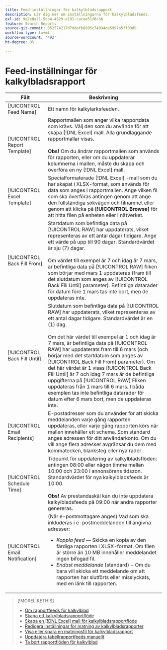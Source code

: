 ```yaml
---
title: Feed-inställningar för kalkylbladsrapport
description: Lär dig mer om inställningarna för kalkylbladsfeeds.
exl-id: 9a7e0a21-5db4-4829-a191-cacaa51f6cb6
feature: Search Reports
source-git-commit: 052574217d7ddafb8895c74094da5997b5ff83db
workflow-type: tm+mt
source-wordcount: '492'
ht-degree: 0%

---
```


# Feed-inställningar för kalkylbladsrapport

| Fält | Beskrivning |
|---|---|
| [!UICONTROL Feed Name] | Ett namn för kalkylarksfeeden. |
| [!UICONTROL Report Template] | Rapportmallen som anger vilka rapportdata som krävs. Välj den som du använde för att skapa [!DNL Excel] mall. Alla grundläggande rapportmallar visas.<br><br><b>Obs!</b> Om du ändrar rapportmallen som används för rapporten, eller om du uppdaterar kolumnerna i mallen, måste du skapa och överföra en ny [!DNL Excel] mall. |
| [!UICONTROL Excel Template] | Specialformaterade [!DNL Excel] -mall som du har skapat i XLSX-format, som används för data som anges i rapportmallen. Ange vilken fil som ska överföras antingen genom att ange den fullständiga sökvägen och filnamnet eller genom att klicka på <b>[!UICONTROL Browse]</b> för att hitta filen på enheten eller i nätverket. |
| [!UICONTROL Back Fill From] | Startdatum som befintliga data på [!UICONTROL RAW] har uppdaterats, vilket representeras av ett antal dagar tidigare. Ange ett värde på upp till 90 dagar. Standardvärdet är sju (7) dagar.<br><br>Om värdet till exempel är 7 och idag är 7 mars, är befintliga data på [!UICONTROL RAW] fliken som börjar med mars 1 uppdateras (fram till det slutdatum som anges av [!UICONTROL Back Fill Until] parameter). Befintliga datarader för datum före 1 mars tas inte bort, men de uppdateras inte. |
| [!UICONTROL Back Fill Until] | Slutdatum som befintliga data på [!UICONTROL RAW] har uppdaterats, vilket representeras av ett antal dagar tidigare. Standardvärdet är en (1) dag.<br><br>Om det här värdet till exempel är 1 och idag är 7 mars, är befintliga data på [!UICONTROL RAW] har uppdaterats fram till 6 mars (och börjar med det startdatum som anges av [!UICONTROL Back Fill From] parameter). Om det här värdet är 1 visas [!UICONTROL Back Fill Until] är 7 och idag 7 mars är de befintliga uppgifterna på [!UICONTROL RAW] Fliken uppdateras från 1 mars till 6 mars. I båda exemplen tas inte befintliga datarader för datum efter 6 mars bort, men de uppdateras inte. |
| [!UICONTROL Email Recipients] | E-postadresser som du använder för att skicka meddelanden varje gång rapporten uppdateras, eller varje gång rapporten körs när mallen innehåller ett schema. Som standard anges adressen för ditt användarkonto. Om du vill ange flera adresser avgränsar du dem med kommatecken, blanksteg eller nya rader. |
| [!UICONTROL Schedule Time] | Tidpunkt för uppdatering av kalkylbladsflöden: antingen 08:00 eller någon timme mellan 10:00 och 23:00 i annonsörens tidszon. Standardvärdet för nya kalkylbladsfeeds är 10:00.<br><br><b>Obs!</b> Av prestandaskäl kan du inte uppdatera kalkylbladsfeeds på 09:00 när andra rapporter genereras. |
| [!UICONTROL Email Notification] | (När e-postmottagare anges) Vad som ska inkluderas i e-postmeddelanden till angivna adresser:<ul><li><i>Koppla feed</i> — Skicka en kopia av den färdiga rapporten i XLSX-format. Om filen är större än 10 MB innehåller meddelandet ingen bifogad fil.</li><li><i>Endast meddelande</i> (standard) - Om du bara vill skicka ett meddelande om att rapporten har slutförts eller misslyckats, med en länk till rapporten.</li></ul> |

>[!MORELIKETHIS]
>
>* [Om rapportfeeds för kalkylblad](spreadsheet-feed-about.md)
>* [Skapa ett kalkylbladsrapportflöde](spreadsheet-feed-create.md)
>* [Skapa en [!DNL Excel] mall för kalkylbladsrapportflöde](spreadsheet-feed-create-excel-template.md)
>* [Redigera inställningar för matning av kalkylbladsrapporter](spreadsheet-feed-edit.md)
>* [Visa eller spara en matningsfil för kalkylbladsrapport](spreadsheet-feed-view-or-save.md)
>* [Uppdatera tabellrapportfeeds manuellt](spreadsheet-feed-refresh.md)
>* [Ta bort rapportflöden för kalkylblad](spreadsheet-feed-delete.md)
